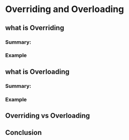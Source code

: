# Overriding and Overloading


## what is Overriding

### Summary:


### Example

## what is Overloading

### Summary:


### Example

## Overriding vs Overloading

## Conclusion